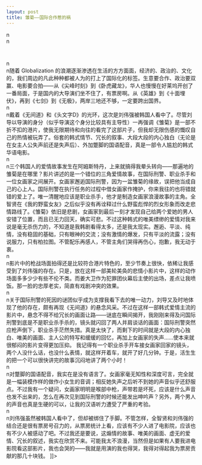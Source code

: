 ```yaml
---
layout: post
title: 雏菊——国际合作惹的祸
---
```


<p>n<br />n
<p><img src="http://www.francaisblog.com/fy/images/chujupetit.jpg" alt="" /></p>
<p><img src="http://www.francaisblog.com/fy/images/chuju.jpg" alt="" /></p>
<p>n<br />n随着 Globalization 的浪潮逐渐渗透在生活的方方面面，经济的、政治的、文化的，我们周边的凡此种种都被人为的打上了国际化的标签。生意要合作、政治要双赢、电影要合拍——从《尖峰时刻》到《卧虎藏龙》，华人也慢慢在好莱坞开创了一番局面，于是国内的大导演们坐不住了，有票房啊。从《英雄》到《十面埋伏》，再到《七剑》到《无极》，两岸三地还不够，一定要跨出国界。<br />n<br />n戴着《无间道》和《头文字D》的光环，这次是刘伟强被韩国人看中了。尽管刘导以导演的身分（似乎导演这个身分比较具有主导性）一再强调《雏菊》是一部不折不扣的港片，使我无限期待和向往的看完了这部片子，但我却无限伤感的慨叹自己的热情被玩弄了。俗套的韩式情节、冗长的叙事、大段大段的内心独白（无论是在女主人公失声前还是失声后）、外加蹩脚的国语配音，真是一部令人尴尬的韩式华语电影。<br />n<br />n三个韩国人的爱情故事发生在阿姆斯特丹，上来就搞得我晕头转向——那遍地的雏菊是在哪里？影片讲述的是一个错位的三角爱情故事，在国际刑警、职业杀手和一位女画家之间展开。女画家邂逅国际刑警，因为一盆雏菊的缘故，误把他当成自己的心上人。国际刑警在执行任务的过程中借女画家作掩护，你来我往的也将错就错的爱上了。唯一清醒地应该是职业杀手，他才是制造女画家浪漫故事的主角。全智贤在《我的野蛮女友》之后似乎没有再诠释过什么野蛮彪悍的烈女形象而改走悲情路线了。《雏菊》依旧是悲剧，女画家到最后一刻才发现自己给两个爱她的男人安错了位置，而且已无力回天，确实可悲。不过这种韩式的唯美缥缈的爱情对我来说是毫无杀伤力的，不知道是我韩剧看得太多，还是我太现实。邂逅、平淡、纯情，没有稳固的基础，只有眼神的交流；没有激情的爆发，只有平淡的流露；没有说服力，只有柏拉图。不管配乐再感人，不管主角们哭得再伤心，抱歉，我无动于衷。<br />n<br />n影片中的枪战场面拍得还是比较符合港片特色的，至少节奏上很快，依稀让我感受到了刘伟强的存在。只是，放在这样一部美轮美奂的悲情小影片中，这样的动作场面多多少少有些不伦不类。而姜大卫作为犯罪团伙幕后主使的出场，差点让我喷饭。那一脸的忠厚老实，简直有戏剧冲突的效果。<br />n<br />n关于国际刑警的死因的谜团似乎成为支撑我看下去的唯一动力，刘导又及时地体现了他的存在，颇有再现《无间道》的悬念风采。不过在这样一部韩式爱情主流的影片中，悬念不得不给冗长的画面让路——谜底在瞬间揭开，我刚刚来得及问国际刑警到底是不是职业杀手杀的，镜头就闪回了两人并肩谈话的画面：国际刑警突然应枪声倒下，职业杀手茫然失措。真是太快了，而剩下的时间就是大段的内心独白、唯美的画面、主人公的特写和缓缓的回忆，再加上女画家的失声……使本来就很郁闷的影片变得更加压抑。 我记得有一个职业杀手开车接女画家回家的镜头，两个人没什么话，也没什么表情，就这样开着车，就开了好几分钟。于是，活生生的把一个可以很快讲完的故事沉闷地讲了两个小时！ <br />n<br />n对蹩脚的国语配音，我实在是没有语言了。女画家毫无知性和深度可言，完全就是一幅装模作样的做作小女生的音调；相反她失声之后听不到她的声音似乎还舒服点。不过我有一个疑问，女画家明明是喉部中枪，声带若是坏死，应该是什么声音也发不出来的，怎么在再次见到国际刑警的时候还能发出呻吟声？另外，两个男人的声音也真是生硬的可以，让我的汉语听力遭受了严重的考验。<br />n<br />n刘伟强虽然被韩国人看中了，但却被绑住了手脚。不管怎样，全智贤和刘伟强的结合还是很有票房号召力的，从票房统计上看，应该有不少人进了电影院，应该也有不少人被感动了吧。不过我还是要说，这煽情的故事、唯美的画面、虚无的爱情、冗长的叙述，我实在欣赏不来。可能我太不浪漫，当然但是如果有人要我进电影院看这部影片，我也会哭的——我就是用演的我也得哭，我得对得起我为票房贡献的那几十块钱。 ]]&gt;
</p>
